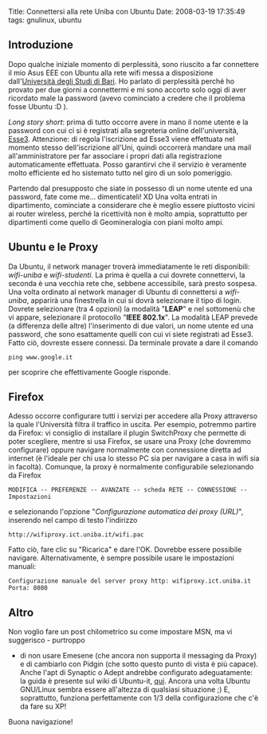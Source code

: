 Title: Connettersi alla rete Uniba con Ubuntu
Date:  2008-03-19 17:35:49
tags: gnulinux, ubuntu

## Introduzione ##

Dopo qualche iniziale momento di
perplessità, sono riuscito a far connettere il mio Asus EEE con Ubuntu alla
rete wifi messa a disposizione dall'[Università degli Studi di Bari][1]. Ho
parlato di perplessità perché ho provato per due giorni a connettermi e mi
sono accorto solo oggi di aver ricordato male la password (avevo cominciato a
credere che il problema fosse Ubuntu :D ).


_Long story short_: prima di tutto
occorre avere in mano il nome utente e la password con cui ci si è
registrati alla segreteria online dell'università, [Esse3][2]. Attenzione: di
regola l'iscrizione ad Esse3 viene effettuata nel momento stesso
dell'iscrizione all'Uni, quindi occorrerà mandare una mail all'amministratore
per far associare i propri dati alla registrazione automaticamente effettuata.
Posso garantirvi che il servizio è veramente molto efficiente ed ho sistemato
tutto nel giro di un solo pomeriggio.


Partendo dal presupposto che siate in
possesso di un nome utente ed una password, fate come me... dimenticateli! XD
Una volta entrati in dipartimento, cominciate a considerare che è meglio
essere piuttosto vicini ai router wireless, perché la ricettività non è molto
ampia, soprattutto per dipartimenti come quello di Geomineralogia con piani
molto ampi.


## Ubuntu e le Proxy ##

Da Ubuntu, il network manager troverà
immediatamente le reti disponibili: _wifi-uniba_ e _wifi-studenti_. La prima è
quella a cui dovrete connettervi, la seconda è una vecchia rete che, sebbene
accessibile, sarà presto sospesa. Una volta ordinato al network manager di
Ubuntu di connettersi a _wifi-uniba_, apparirà una finestrella in cui si dovrà
selezionare il tipo di login. Dovrete selezionare (tra 4 opzioni) la modalità
"**LEAP**" e nel sottomenù che vi appare, selezionare il protocollo "**IEEE
802.1x**". La modalità LEAP prevede (a differenza delle altre) l'inserimento
di due valori, un nome utente ed una password, che sono esattamente quelli con
cui vi siete registrati ad Esse3. Fatto ciò, dovreste essere connessi. Da
terminale provate a dare il comando

	ping www.google.it

per scoprire che effettivamente Google risponde.

## Firefox ##

Adesso occorre configurare tutti i servizi per accedere alla Proxy attraverso la quale l'Università filtra il
traffico in uscita. Per esempio, potremmo partire da Firefox: vi consiglio di
installare il plugin SwitchProxy che permette di poter scegliere, mentre si
usa Firefox, se usare una Proxy (che dovremmo configurare) oppure navigare
normalmente con connessione diretta ad internet (è l'ideale per chi usa lo
stesso PC sia per navigare a casa in wifi sia in facoltà). Comunque, la proxy
è normalmente configurabile selezionando da Firefox
	
	MODIFICA -- PREFERENZE -- AVANZATE -- scheda RETE -- CONNESSIONE -- Impostazioni

e selezionando l'opzione "_Configurazione automatica dei proxy (URL)_", inserendo nel campo di testo
l'indirizzo

	http://wifiproxy.ict.uniba.it/wifi.pac

Fatto ciò, fare clic su
"Ricarica" e dare l'OK. Dovrebbe essere possibile navigare. Alternativamente,
è sempre possibile usare le impostazioni manuali:

	Configurazione manuale del server proxy http: wifiproxy.ict.uniba.it
	Porta: 8080 

## Altro ##

Non voglio fare un post chilometrico su come impostare MSN, ma vi suggerisco - purtroppo
- di non usare Emesene (che ancora non supporta il messaging da Proxy) e di
cambiarlo con Pidgin (che sotto questo punto di vista è più capace). Anche
l'apt di Synaptic o Adept andrebbe configurato adeguatamente: la guida è
presente sul wiki di Ubuntu-it, [qui][3]. Ancora una volta Ubuntu GNU/Linux
sembra essere all'altezza di qualsiasi situazione ;) E, soprattutto, funziona
perfettamente con 1/3 della configurazione che c'è da fare su XP!

Buona navigazione!

   [1]: http://www.uniba.it/studenti/wifi/

   [2]: http://www.studenti.ict.uniba.it/esse3/Start.do

   [3]: http://wiki.ubuntu-it.org/ProxyClient
